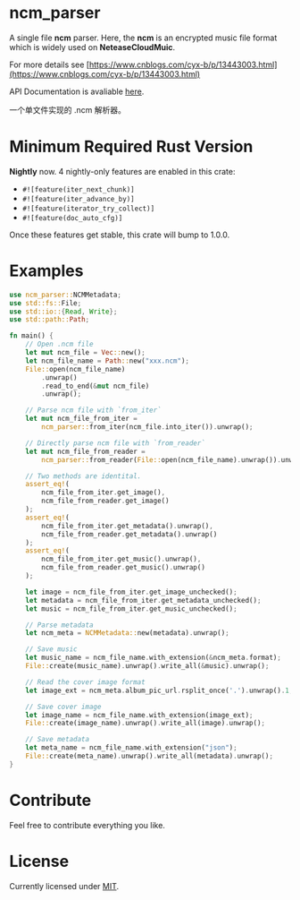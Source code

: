 # ncm_parser

A single file **ncm** parser. Here, the **ncm** is an encrypted
music file format which is widely used on **NeteaseCloudMuic**.

For more details see
[https://www.cnblogs.com/cyx-b/p/13443003.html](https://www.cnblogs.com/cyx-b/p/13443003.html)

API Documentation is avaliable [here](https://docs.rs/ncm_parser).

一个单文件实现的 .ncm 解析器。

# Minimum Required Rust Version

**Nightly** now. 4 nightly-only features are enabled in this crate:

- `#![feature(iter_next_chunk)]`
- `#![feature(iter_advance_by)]`
- `#![feature(iterator_try_collect)]`
- `#![feature(doc_auto_cfg)]`

Once these features get stable, this crate will bump to 1.0.0.


# Examples

```rust
use ncm_parser::NCMMetadata;
use std::fs::File;
use std::io::{Read, Write};
use std::path::Path;

fn main() {
    // Open .ncm file
    let mut ncm_file = Vec::new();
    let ncm_file_name = Path::new("xxx.ncm");
    File::open(ncm_file_name)
        .unwrap()
        .read_to_end(&mut ncm_file)
        .unwrap();

    // Parse ncm file with `from_iter`
    let mut ncm_file_from_iter =
        ncm_parser::from_iter(ncm_file.into_iter()).unwrap();

    // Directly parse ncm file with `from_reader`
    let mut ncm_file_from_reader =
        ncm_parser::from_reader(File::open(ncm_file_name).unwrap()).unwrap();

    // Two methods are identital.
    assert_eq!(
        ncm_file_from_iter.get_image(),
        ncm_file_from_reader.get_image()
    );
    assert_eq!(
        ncm_file_from_iter.get_metadata().unwrap(),
        ncm_file_from_reader.get_metadata().unwrap()
    );
    assert_eq!(
        ncm_file_from_iter.get_music().unwrap(),
        ncm_file_from_reader.get_music().unwrap()
    );

    let image = ncm_file_from_iter.get_image_unchecked();
    let metadata = ncm_file_from_iter.get_metadata_unchecked();
    let music = ncm_file_from_iter.get_music_unchecked();

    // Parse metadata
    let ncm_meta = NCMMetadata::new(metadata).unwrap();

    // Save music
    let music_name = ncm_file_name.with_extension(&ncm_meta.format);
    File::create(music_name).unwrap().write_all(&music).unwrap();

    // Read the cover image format
    let image_ext = ncm_meta.album_pic_url.rsplit_once('.').unwrap().1;

    // Save cover image
    let image_name = ncm_file_name.with_extension(image_ext);
    File::create(image_name).unwrap().write_all(image).unwrap();

    // Save metadata
    let meta_name = ncm_file_name.with_extension("json");
    File::create(meta_name).unwrap().write_all(metadata).unwrap();
}
```

# Contribute

Feel free to contribute everything you like.

# License

Currently licensed under [MIT](https://choosealicense.com/licenses/mit/).